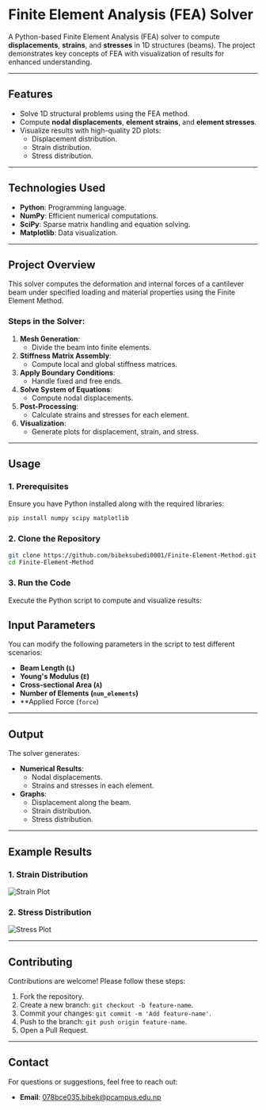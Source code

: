 # **Finite Element Analysis (FEA) Solver**

A Python-based Finite Element Analysis (FEA) solver to compute **displacements**, **strains**, and **stresses** in 1D structures (beams). The project demonstrates key concepts of FEA with visualization of results for enhanced understanding.

---

## **Features**
- Solve 1D structural problems using the FEA method.
- Compute **nodal displacements**, **element strains**, and **element stresses**.
- Visualize results with high-quality 2D plots:
  - Displacement distribution.
  - Strain distribution.
  - Stress distribution.

---

## **Technologies Used**
- **Python**: Programming language.
- **NumPy**: Efficient numerical computations.
- **SciPy**: Sparse matrix handling and equation solving.
- **Matplotlib**: Data visualization.

---

## **Project Overview**
This solver computes the deformation and internal forces of a cantilever beam under specified loading and material properties using the Finite Element Method.

### **Steps in the Solver**:
1. **Mesh Generation**:
   - Divide the beam into finite elements.
2. **Stiffness Matrix Assembly**:
   - Compute local and global stiffness matrices.
3. **Apply Boundary Conditions**:
   - Handle fixed and free ends.
4. **Solve System of Equations**:
   - Compute nodal displacements.
5. **Post-Processing**:
   - Calculate strains and stresses for each element.
6. **Visualization**:
   - Generate plots for displacement, strain, and stress.

---

## **Usage**

### **1. Prerequisites**
Ensure you have Python installed along with the required libraries:
```bash
pip install numpy scipy matplotlib
```

### **2. Clone the Repository**
```bash
git clone https://github.com/bibeksubedi0001/Finite-Element-Method.git
cd Finite-Element-Method
```

### **3. Run the Code**
Execute the Python script to compute and visualize results:

## **Input Parameters**
You can modify the following parameters in the script to test different scenarios:
- **Beam Length (`L`)**
- **Young's Modulus (`E`)**
- **Cross-sectional Area (`A`)**
- **Number of Elements (`num_elements`)**
- **Applied Force (`force`)

---

## **Output**
The solver generates:
- **Numerical Results**:
  - Nodal displacements.
  - Strains and stresses in each element.
- **Graphs**:
  - Displacement along the beam.
  - Strain distribution.
  - Stress distribution.

---

## **Example Results**
### **1. Strain Distribution**
![Strain Plot](path/to/strain_plot.png)

### **2. Stress Distribution**
![Stress Plot](path/to/stress_plot.png)

---

## **Contributing**
Contributions are welcome! Please follow these steps:
1. Fork the repository.
2. Create a new branch: `git checkout -b feature-name`.
3. Commit your changes: `git commit -m 'Add feature-name'`.
4. Push to the branch: `git push origin feature-name`.
5. Open a Pull Request.

---

## **Contact**
For questions or suggestions, feel free to reach out:
- **Email**: 078bce035.bibek@pcampus.edu.np
